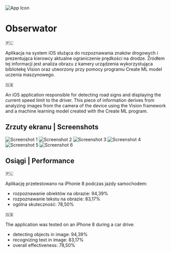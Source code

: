 ![App Icon](https://user-images.githubusercontent.com/23143311/131268345-b35debcf-2ccf-43a8-b203-18ef84624e95.png)

# Obserwator

🇵🇱

Aplikacja na system iOS służąca do rozpoznawania znaków drogowych i prezentująca kierowcy aktualne ograniczenie prędkości na drodze. Źródłem tej informacji jest analiza obrazu z kamery urządzenia wykorzystująca bibliotekę Vision oraz utworzony przy pomocy programu Create ML model uczenia maszynowego.

🇬🇧

An iOS application responsible for detecting road signs and displaying the current speed limit to the driver. This piece of information derives from analyzing images from the camera of the device using the Vision framework and a machine learning model created with the Create ML program.

## Zrzuty ekranu | Screenshots

![Screenshot 1](https://user-images.githubusercontent.com/23143311/131268379-edfddc75-9a58-470a-9f1a-297e7395238f.png)
![Screenshot 2](https://user-images.githubusercontent.com/23143311/131268383-ff4ce8da-1fd3-4bfd-ba23-d773938b6989.png)
![Screenshot 3](https://user-images.githubusercontent.com/23143311/131268386-b277b02b-1901-48ea-9ae0-0de821afd9b0.png)
![Screenshot 4](https://user-images.githubusercontent.com/23143311/131268387-9d7e1eb1-5bfd-4b7b-8a5f-5e58a6c791c7.png)
![Screenshot 5](https://user-images.githubusercontent.com/23143311/131268389-a878296d-67b0-4f6c-bbcd-4b03f048da4e.png)
![Screenshot 6](https://user-images.githubusercontent.com/23143311/131268391-137d3b9b-a06b-4c77-8fdf-fa153be0c0be.png)

## Osiągi | Performance

🇵🇱

Aplikację przetestowano na iPhonie 8 podczas jazdy samochodem:
* rozpoznawanie obiektów na obrazie: 94,39%
* rozpoznawanie tekstu na obrazie: 83,17%
* ogólna skuteczność: 78,50%

🇬🇧

The application was tested on an iPhone 8 during a car drive:
* detecting objects in image: 94,39%
* recognizing text in image: 83,17%
* overall effectiveness: 78,50%
